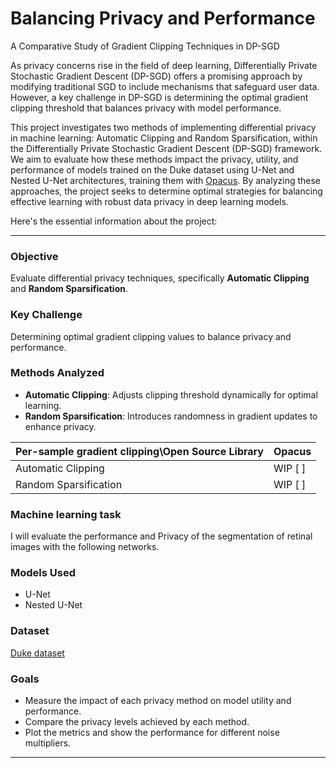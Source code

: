 # Balancing Privacy and Performance

A Comparative Study of Gradient Clipping Techniques in DP-SGD

As privacy concerns rise in the field of deep learning, Differentially Private Stochastic Gradient Descent (DP-SGD) offers a promising approach by modifying traditional SGD to include mechanisms that safeguard user data. However, a key challenge in DP-SGD is determining the optimal gradient clipping threshold that balances privacy with model performance.

This project investigates two methods of implementing differential privacy in machine learning: Automatic Clipping and Random Sparsification, within the Differentially Private Stochastic Gradient Descent (DP-SGD) framework. We aim to evaluate how these methods impact the privacy, utility, and performance of models trained on the Duke dataset using U-Net and Nested U-Net architectures, training them with [Opacus](https://github.com/pytorch/opacus). By analyzing these approaches, the project seeks to determine optimal strategies for balancing effective learning with robust data privacy in deep learning models.

Here's the essential information about the project:

---

### Objective

Evaluate differential privacy techniques, specifically **Automatic Clipping** and **Random Sparsification**.

### Key Challenge

Determining optimal gradient clipping values to balance privacy and performance.

### Methods Analyzed

- **Automatic Clipping**: Adjusts clipping threshold dynamically for optimal learning.
- **Random Sparsification**: Introduces randomness in gradient updates to enhance privacy.

| Per-sample gradient clipping\Open Source Library | Opacus     |
|--------------------------------------------------|----------- |
| Automatic Clipping                               | WIP [ ]    |
| Random Sparsification                            | WIP [ ]    |

### Machine learning task

I will evaluate the performance and Privacy of the segmentation of retinal images with the following networks.

### Models Used

- U-Net
- Nested U-Net

### Dataset

[Duke dataset](./data/DukeData/)

### Goals

- Measure the impact of each privacy method on model utility and performance.
- Compare the privacy levels achieved by each method.
- Plot the metrics and show the performance for different noise multipliers.

---